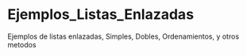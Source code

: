 # Ejemplos_Listas_Enlazadas
Ejemplos de listas enlazadas, Simples, Dobles, Ordenamientos, y otros metodos
